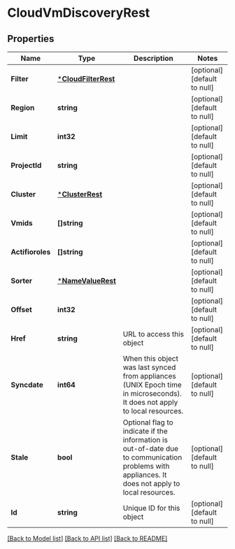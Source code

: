 # CloudVmDiscoveryRest

## Properties
Name | Type | Description | Notes
------------ | ------------- | ------------- | -------------
**Filter** | [***CloudFilterRest**](CloudFilterRest.md) |  | [optional] [default to null]
**Region** | **string** |  | [optional] [default to null]
**Limit** | **int32** |  | [optional] [default to null]
**ProjectId** | **string** |  | [optional] [default to null]
**Cluster** | [***ClusterRest**](ClusterRest.md) |  | [optional] [default to null]
**Vmids** | **[]string** |  | [optional] [default to null]
**Actifioroles** | **[]string** |  | [optional] [default to null]
**Sorter** | [***NameValueRest**](NameValueRest.md) |  | [optional] [default to null]
**Offset** | **int32** |  | [optional] [default to null]
**Href** | **string** | URL to access this object | [optional] [default to null]
**Syncdate** | **int64** | When this object was last synced from appliances (UNIX Epoch time in microseconds). It does not apply to local resources. | [optional] [default to null]
**Stale** | **bool** | Optional flag to indicate if the information is out-of-date due to communication problems with appliances. It does not apply to local resources. | [optional] [default to null]
**Id** | **string** | Unique ID for this object | [optional] [default to null]

[[Back to Model list]](../README.md#documentation-for-models) [[Back to API list]](../README.md#documentation-for-api-endpoints) [[Back to README]](../README.md)

